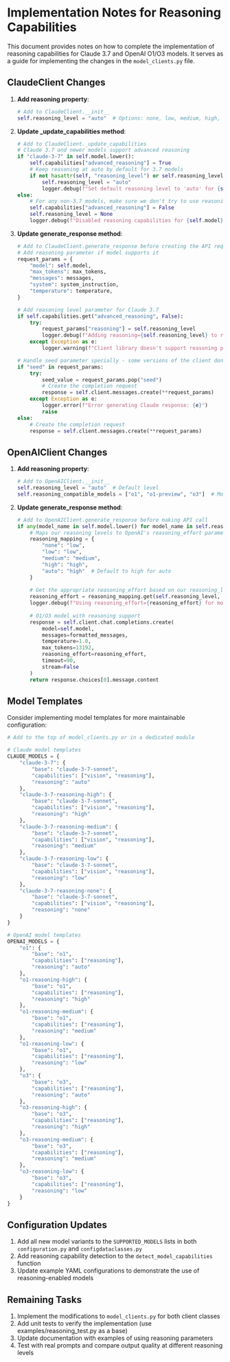 # Implementation Notes for Reasoning Capabilities

This document provides notes on how to complete the implementation of reasoning capabilities for Claude 3.7 and OpenAI O1/O3 models. It serves as a guide for implementing the changes in the `model_clients.py` file.

## ClaudeClient Changes

1. **Add reasoning property**:
   ```python
   # Add to ClaudeClient.__init__
   self.reasoning_level = "auto"  # Options: none, low, medium, high, auto
   ```

2. **Update _update_capabilities method**:
   ```python
   # Add to ClaudeClient._update_capabilities
   # Claude 3.7 and newer models support advanced reasoning
   if "claude-3-7" in self.model.lower():
       self.capabilities["advanced_reasoning"] = True
       # Keep reasoning at auto by default for 3.7 models
       if not hasattr(self, "reasoning_level") or self.reasoning_level is None:
           self.reasoning_level = "auto"
           logger.debug(f"Set default reasoning level to 'auto' for {self.model}")
   else:
       # For any non-3.7 models, make sure we don't try to use reasoning
       self.capabilities["advanced_reasoning"] = False
       self.reasoning_level = None
       logger.debug(f"Disabled reasoning capabilities for {self.model} (only available for Claude 3.7)")
   ```

3. **Update generate_response method**:
   ```python
   # Add to ClaudeClient.generate_response before creating the API request
   # Add reasoning parameter if model supports it
   request_params = {
       "model": self.model,
       "max_tokens": max_tokens,
       "messages": messages,
       "system": system_instruction,
       "temperature": temperature,
   }
   
   # Add reasoning level parameter for Claude 3.7
   if self.capabilities.get("advanced_reasoning", False):
       try:
           request_params["reasoning"] = self.reasoning_level
           logger.debug(f"Adding reasoning={self.reasoning_level} to request for {self.model}")
       except Exception as e:
           logger.warning(f"Client library doesn't support reasoning parameter. Removed '{self.reasoning_level}' and retrying.")
   
   # Handle seed parameter specially - some versions of the client don't support it
   if "seed" in request_params:
       try:
           seed_value = request_params.pop("seed")
           # Create the completion request
           response = self.client.messages.create(**request_params)
       except Exception as e:
           logger.error(f"Error generating Claude response: {e}")
           raise
   else:
       # Create the completion request
       response = self.client.messages.create(**request_params)
   ```

## OpenAIClient Changes

1. **Add reasoning property**:
   ```python
   # Add to OpenAIClient.__init__
   self.reasoning_level = "auto"  # Default level
   self.reasoning_compatible_models = ["o1", "o1-preview", "o3"]  # Models that support reasoning_effort
   ```

2. **Update generate_response method**:
   ```python
   # Add to OpenAIClient.generate_response before making API call
   if any(model_name in self.model.lower() for model_name in self.reasoning_compatible_models):
       # Maps our reasoning levels to OpenAI's reasoning_effort parameter
       reasoning_mapping = {
           "none": "low",
           "low": "low",
           "medium": "medium",
           "high": "high",
           "auto": "high"  # Default to high for auto
       }
       
       # Get the appropriate reasoning_effort based on our reasoning_level
       reasoning_effort = reasoning_mapping.get(self.reasoning_level, "high")
       logger.debug(f"Using reasoning_effort={reasoning_effort} for model {self.model} (from reasoning_level={self.reasoning_level})")
       
       # O1/O3 model with reasoning support
       response = self.client.chat.completions.create(
           model=self.model,
           messages=formatted_messages,
           temperature=1.0,
           max_tokens=13192,
           reasoning_effort=reasoning_effort,
           timeout=90,
           stream=False
       )
       return response.choices[0].message.content
   ```

## Model Templates

Consider implementing model templates for more maintainable configuration:

```python
# Add to the top of model_clients.py or in a dedicated module

# Claude model templates
CLAUDE_MODELS = {
    "claude-3-7": {
        "base": "claude-3-7-sonnet",
        "capabilities": ["vision", "reasoning"],
        "reasoning": "auto"
    },
    "claude-3-7-reasoning-high": {
        "base": "claude-3-7-sonnet",
        "capabilities": ["vision", "reasoning"],
        "reasoning": "high"
    },
    "claude-3-7-reasoning-medium": {
        "base": "claude-3-7-sonnet",
        "capabilities": ["vision", "reasoning"],
        "reasoning": "medium"
    },
    "claude-3-7-reasoning-low": {
        "base": "claude-3-7-sonnet",
        "capabilities": ["vision", "reasoning"],
        "reasoning": "low"
    },
    "claude-3-7-reasoning-none": {
        "base": "claude-3-7-sonnet",
        "capabilities": ["vision", "reasoning"],
        "reasoning": "none"
    }
}

# OpenAI model templates
OPENAI_MODELS = {
    "o1": {
        "base": "o1",
        "capabilities": ["reasoning"],
        "reasoning": "auto"
    },
    "o1-reasoning-high": {
        "base": "o1",
        "capabilities": ["reasoning"],
        "reasoning": "high"
    },
    "o1-reasoning-medium": {
        "base": "o1",
        "capabilities": ["reasoning"],
        "reasoning": "medium"
    },
    "o1-reasoning-low": {
        "base": "o1",
        "capabilities": ["reasoning"],
        "reasoning": "low"
    },
    "o3": {
        "base": "o3",
        "capabilities": ["reasoning"],
        "reasoning": "auto"
    },
    "o3-reasoning-high": {
        "base": "o3",
        "capabilities": ["reasoning"],
        "reasoning": "high"
    },
    "o3-reasoning-medium": {
        "base": "o3",
        "capabilities": ["reasoning"],
        "reasoning": "medium"
    },
    "o3-reasoning-low": {
        "base": "o3",
        "capabilities": ["reasoning"],
        "reasoning": "low"
    }
}
```

## Configuration Updates

1. Add all new model variants to the `SUPPORTED_MODELS` lists in both `configuration.py` and `configdataclasses.py`
2. Add reasoning capability detection to the `detect_model_capabilities` function
3. Update example YAML configurations to demonstrate the use of reasoning-enabled models

## Remaining Tasks

1. Implement the modifications to `model_clients.py` for both client classes
2. Add unit tests to verify the implementation (use examples/reasoning_test.py as a base)
3. Update documentation with examples of using reasoning parameters
4. Test with real prompts and compare output quality at different reasoning levels